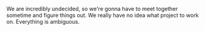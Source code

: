 We are incredibly undecided, so we're gonna have to meet together sometime
and figure things out. We really have no idea what project to work on.
Everything is ambiguous. 
